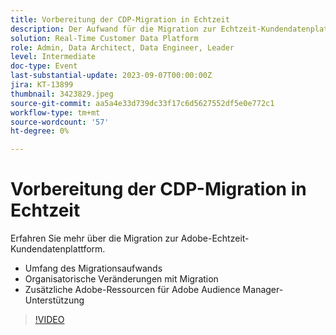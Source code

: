 ```yaml
---
title: Vorbereitung der CDP-Migration in Echtzeit
description: Der Aufwand für die Migration zur Echtzeit-Kundendatenplattform, organisatorische Umbrüche mit sofortiger Umstellung und zusätzliche Adobe-Ressourcen für den Adobe Audience Manager-Support
solution: Real-Time Customer Data Platform
role: Admin, Data Architect, Data Engineer, Leader
level: Intermediate
doc-type: Event
last-substantial-update: 2023-09-07T00:00:00Z
jira: KT-13899
thumbnail: 3423829.jpeg
source-git-commit: aa5a4e33d739dc33f17c6d5627552df5e0e772c1
workflow-type: tm+mt
source-wordcount: '57'
ht-degree: 0%

---
```



# Vorbereitung der CDP-Migration in Echtzeit

Erfahren Sie mehr über die Migration zur Adobe-Echtzeit-Kundendatenplattform.

* Umfang des Migrationsaufwands
* Organisatorische Veränderungen mit Migration
* Zusätzliche Adobe-Ressourcen für Adobe Audience Manager-Unterstützung


>[!VIDEO](https://video.tv.adobe.com/v/3423829/?learn=on)
